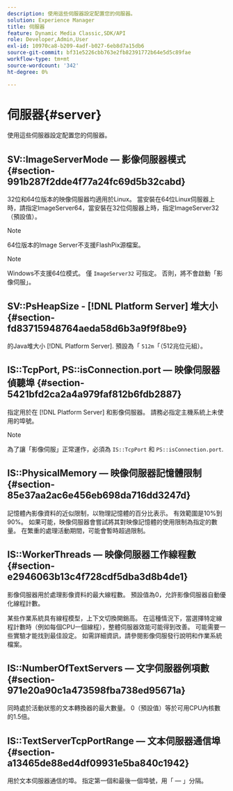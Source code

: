 ```yaml
---
description: 使用這些伺服器設定配置您的伺服器。
solution: Experience Manager
title: 伺服器
feature: Dynamic Media Classic,SDK/API
role: Developer,Admin,User
exl-id: 10970ca8-b209-4adf-b027-6eb8d7a15db6
source-git-commit: bf31e5226cbb763e2fb82391772b64e5d5c89fae
workflow-type: tm+mt
source-wordcount: '342'
ht-degree: 0%

---
```


# 伺服器{#server}

使用這些伺服器設定配置您的伺服器。

## SV::ImageServerMode — 影像伺服器模式 {#section-991b287f2dde4f77a24fc69d5b32cabd}

32位和64位版本的映像伺服器均適用於Linux。 當安裝在64位Linux伺服器上時，請指定ImageServer64，當安裝在32位伺服器上時，指定ImageServer32（預設值）。

>[!NOTE]
>
>64位版本的Image Server不支援FlashPix源檔案。

>[!NOTE]
>
>Windows不支援64位模式。 僅 `ImageServer32` 可指定。 否則，將不會啟動「影像伺服」。

## SV::PsHeapSize - [!DNL Platform Server] 堆大小 {#section-fd83715948764aeda58d6b3a9f9f8be9}

的Java堆大小 [!DNL Platform Server]. 預設為「 `512m`「（512兆位元組）。

## IS::TcpPort, PS::isConnection.port — 映像伺服器偵聽埠 {#section-5421bfd2ca2a4a979faf812b6fdb2887}

指定用於在 [!DNL Platform Server] 和影像伺服器。 請務必指定主機系統上未使用的埠號。

>[!NOTE]
>
>為了讓「影像伺服」正常運作，必須為 `IS::TcpPort` 和 `PS::isConnection.port`.

## IS::PhysicalMemory — 映像伺服器記憶體限制 {#section-85e37aa2ac6e456eb698da716dd3247d}

記憶體內影像資料的近似限制，以物理記憶體的百分比表示。 有效範圍是10%到90%。 如果可能，映像伺服器會嘗試將其對映像記憶體的使用限制為指定的數量。 在繁重的處理活動期間，可能會暫時超過限制。

## IS::WorkerThreads — 映像伺服器工作線程數 {#section-e2946063b13c4f728cdf5dba3d8b4de1}

影像伺服器用於處理影像資料的最大線程數。 預設值為0，允許影像伺服器自動優化線程計數。

某些作業系統具有線程模型，上下文切換開銷高。 在這種情況下，當選擇特定線程計數時（例如每個CPU一個線程），整體伺服器效能可能得到改善。 可能需要一些實驗才能找到最佳設定。 如需詳細資訊，請參閱影像伺服發行說明和作業系統檔案。

## IS::NumberOfTextServers — 文字伺服器例項數 {#section-971e20a90c1a473598fba738ed95671a}

同時處於活動狀態的文本轉換器的最大數量。 0（預設值）等於可用CPU內核數的1.5倍。

## IS::TextServerTcpPortRange — 文本伺服器通信埠 {#section-a13465de88ed4df09931e5ba840c1942}

用於文本伺服器通信的埠。 指定第一個和最後一個埠號，用「 — 」分隔。
